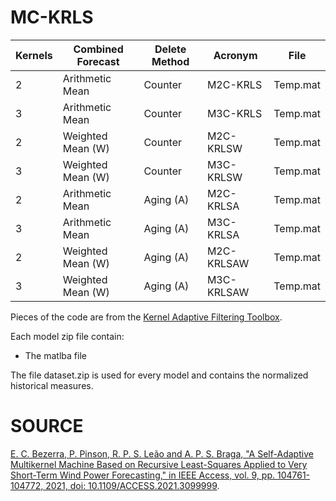 # MC-KRLS

| Kernels | Combined	Forecast | Delete Method | Acronym | File |
| ------- | ------------------ | ------------- | ------- | ---- |
| 2 | Arithmetic	Mean | Counter | M2C-KRLS | Temp.mat |
| 3 | Arithmetic	Mean | Counter | M3C-KRLS | Temp.mat |
| 2 | Weighted 	Mean (W) | Counter | M2C-KRLSW | Temp.mat |
| 3 | Weighted 	Mean (W) | Counter | M3C-KRLSW | Temp.mat |
| 2 | Arithmetic	Mean | Aging (A) | M2C-KRLSA | Temp.mat |
| 3 | Arithmetic	Mean | Aging (A) | M3C-KRLSA | Temp.mat |
| 2 | Weighted 	Mean (W) | Aging (A) | M2C-KRLSAW | Temp.mat |
| 3 | Weighted 	Mean (W) | Aging (A) | M3C-KRLSAW | Temp.mat |

Pieces of the code are from the [Kernel Adaptive Filtering Toolbox](https://github.com/steven2358/kafbox).

Each model zip file contain:
- The matlba file

The file dataset.zip is used for every model and contains the normalized historical measures.

# SOURCE

[E. C. Bezerra, P. Pinson, R. P. S. Leão and A. P. S. Braga, "A Self-Adaptive Multikernel Machine Based on Recursive Least-Squares Applied to Very Short-Term Wind Power Forecasting," in IEEE Access, vol. 9, pp. 104761-104772, 2021, doi: 10.1109/ACCESS.2021.3099999](https://ieeexplore.ieee.org/abstract/document/9495822).

